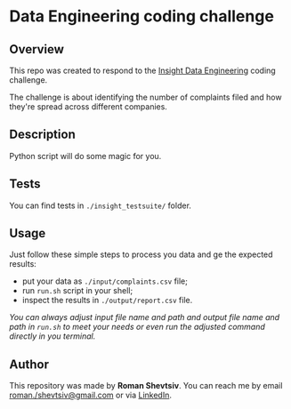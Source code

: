 # Data Engineering coding challenge
## Overview
This repo was created to respond to the [Insight Data Engineering](https://insightfellows.com/data-engineering) coding 
challenge.  

The challenge is about identifying the number of complaints filed and how they're spread across different companies.

## Description

Python script will do some magic for you. 

## Tests

You can find tests in `./insight_testsuite/` folder.

## Usage

Just follow these simple steps to process you data and ge the expected results: 
* put your data as `./input/complaints.csv` file;
* run `run.sh` script in your shell;
* inspect the results in `./output/report.csv` file.

*You can always adjust input file name and path and output file name and path in `run.sh` to meet your needs or even 
run the adjusted command directly in you terminal.*  

## Author

This repository was made by **Roman Shevtsiv**.
You can reach me by email [roman./shevtsiv@gmail.com](roman./shevtsiv@gmail.com) or 
via [LinkedIn](roman./shevtsiv@gmail.com).

